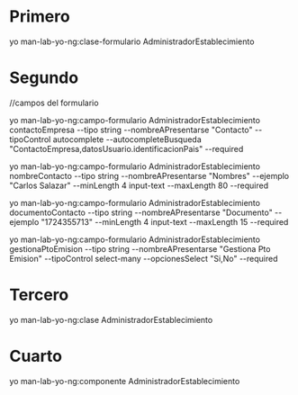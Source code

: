 # Primero
yo man-lab-yo-ng:clase-formulario AdministradorEstablecimiento
# Segundo
//campos del formulario

yo man-lab-yo-ng:campo-formulario AdministradorEstablecimiento  contactoEmpresa --tipo string --nombreAPresentarse "Contacto" --tipoControl autocomplete --autocompleteBusqueda "ContactoEmpresa,datosUsuario.identificacionPais" --required

yo man-lab-yo-ng:campo-formulario AdministradorEstablecimiento nombreContacto --tipo string --nombreAPresentarse "Nombres" --ejemplo "Carlos Salazar" --minLength 4  input-text --maxLength 80   --required

yo man-lab-yo-ng:campo-formulario AdministradorEstablecimiento documentoContacto --tipo string --nombreAPresentarse "Documento" --ejemplo "1724355713" --minLength 4  input-text --maxLength 15   --required

yo man-lab-yo-ng:campo-formulario AdministradorEstablecimiento gestionaPtoEmision --tipo string --nombreAPresentarse "Gestiona Pto Emision"  --tipoControl select-many --opcionesSelect "Si,No" --required
# Tercero

yo man-lab-yo-ng:clase AdministradorEstablecimiento

# Cuarto 

yo man-lab-yo-ng:componente AdministradorEstablecimiento
